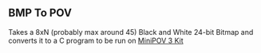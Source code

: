 BMP To POV
----------

Takes a 8xN (probably max around 45) Black and White 24-bit Bitmap and converts it to a C program to be run on [MiniPOV 3 Kit](http://www.adafruit.com/product/20)